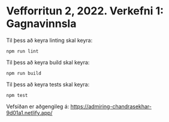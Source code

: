 # Vefforritun 2, 2022. Verkefni 1: Gagnavinnsla

Til þess að keyra linting skal keyra:

```
npm run lint
```

Til þess að keyra build skal keyra:

```
npm run build
```

Til þess að keyra tests skal keyra:

```
npm test
```

Vefsíðan er aðgengileg á: https://admiring-chandrasekhar-9d01a1.netlify.app/

